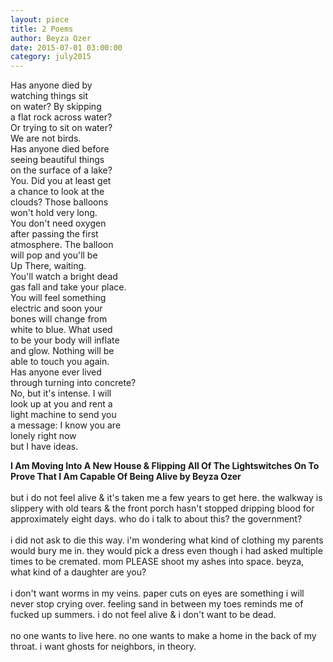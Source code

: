 ```yaml
---
layout: piece
title: 2 Poems
author: Beyza Ozer
date: 2015-07-01 03:00:00
category: july2015
---
```

Has anyone died by<br>
watching things sit<br>
on water? By skipping<br>
a flat rock across water?<br>
Or trying to sit on water?<br>
We are not birds.<br>
Has anyone died before<br>
seeing beautiful things<br>
on the surface of a lake?<br>
You. Did you at least get<br>
a chance to look at the<br> 
clouds? Those balloons<br>
won't hold very long.<br>
You don't need oxygen<br>
after passing the first<br>
atmosphere. The balloon<br>
will pop and you'll be<br>
Up There, waiting.<br>
You'll watch a bright dead<br>
gas fall and take your place.<br>
You will feel something<br> 
electric and soon your<br>
bones will change from<br>
white to blue. What used<br> 
to be your body will inflate<br>
and glow. Nothing will be<br>
able to touch you again.<br>
Has anyone ever lived<br>
through turning into concrete?<br>
No, but it's intense. I will<br>
look up at you and rent a<br> 
light machine to send you<br> 
a message: I know you are<br> 
lonely right now<br>
but I have ideas.<br>

<b>I Am Moving Into A New House &amp; Flipping All Of The Lightswitches On To Prove That I Am Capable Of Being Alive by Beyza Ozer</b><br><br>
but i do not feel alive &amp; it's taken me a few years to get here. the walkway is slippery with old tears &amp; the front porch hasn't stopped dripping blood for approximately eight days. who do i talk to about this? the government?<br><br>
i did not ask to die this way. i'm wondering what kind of clothing my parents would bury me in. they would pick a dress even though i had asked multiple times to be cremated. mom PLEASE shoot my ashes into space. beyza, what kind of a daughter are you?<br><br>
i don't want worms in my veins. paper cuts on eyes are something i will never stop crying over. feeling sand in between my toes reminds me of fucked up summers. i do not feel alive &amp; i don't want to be dead.<br><br>
no one wants to live here. no one wants to make a home in the back of my throat. i want ghosts for neighbors, in theory.